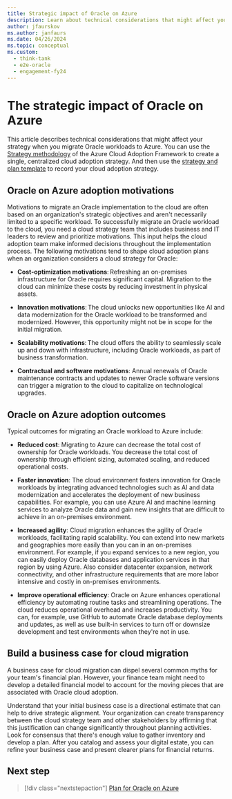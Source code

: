```yaml
---
title: Strategic impact of Oracle on Azure
description: Learn about technical considerations that might affect your cloud strategy when you migrate Oracle workloads to Azure. 
author: jfaurskov
ms.author: janfaurs
ms.date: 04/26/2024
ms.topic: conceptual
ms.custom: 
  - think-tank
  - e2e-oracle
  - engagement-fy24
--- 
```


# The strategic impact of Oracle on Azure

This article describes technical considerations that might affect your strategy when you migrate Oracle workloads to Azure. You can use the [Strategy methodology](/azure/cloud-adoption-framework/strategy) of the Azure Cloud Adoption Framework to create a single, centralized cloud adoption strategy. And then use the [strategy and plan template](https://raw.githubusercontent.com/microsoft/CloudAdoptionFramework/main/plan/cloud-adoption-framework-strategy-and-plan-template.docx) to record your cloud adoption strategy.

## Oracle on Azure adoption motivations

Motivations to migrate an Oracle implementation to the cloud are often based on an organization's strategic objectives and aren't necessarily limited to a specific workload. To successfully migrate an Oracle workload to the cloud, you need a cloud strategy team that includes business and IT leaders to review and prioritize motivations. This input helps the cloud adoption team make informed decisions throughout the implementation process. The following motivations tend to shape cloud adoption plans when an organization considers a cloud strategy for Oracle:

- **Cost-optimization motivations**: Refreshing an on-premises infrastructure for Oracle requires significant capital. Migration to the cloud can minimize these costs by reducing investment in physical assets.

- **Innovation motivations**: The cloud unlocks new opportunities like AI and data modernization for the Oracle workload to be transformed and modernized. However, this opportunity might not be in scope for the initial migration.

- **Scalability motivations**: The cloud offers the ability to seamlessly scale up and down with infrastructure, including Oracle workloads, as part of business transformation.

- **Contractual and software motivations**: Annual renewals of Oracle maintenance contracts and updates to newer Oracle software versions can trigger a migration to the cloud to capitalize on technological upgrades.  

## Oracle on Azure adoption outcomes

Typical outcomes for migrating an Oracle workload to Azure include:

- **Reduced cost**: Migrating to Azure can decrease the total cost of ownership for Oracle workloads. You decrease the total cost of ownership through efficient sizing, automated scaling, and reduced operational costs.

- **Faster innovation**: The cloud environment fosters innovation for Oracle workloads by integrating advanced technologies such as AI and data modernization and accelerates the deployment of new business capabilities. For example, you can use Azure AI and machine learning services to analyze Oracle data and gain new insights that are difficult to achieve in an on-premises environment.

- **Increased agility**: Cloud migration enhances the agility of Oracle workloads, facilitating rapid scalability. You can extend into new markets and geographies more easily than you can in an on-premises environment. For example, if you expand services to a new region, you can easily deploy Oracle databases and application services in that region by using Azure. Also consider datacenter expansion, network connectivity, and other infrastructure requirements that are more labor intensive and costly in on-premises environments.

- **Improve operational efficiency**: Oracle on Azure enhances operational efficiency by automating routine tasks and streamlining operations. The cloud reduces operational overhead and increases productivity. You can, for example, use GitHub to automate Oracle database deployments and updates, as well as use built-in services to turn off or downsize development and test environments when they're not in use.

## Build a business case for cloud migration

A business case for cloud migration can dispel several common myths for your team's financial plan. However, your finance team might need to develop a detailed financial model to account for the moving pieces that are associated with Oracle cloud adoption.

Understand that your initial business case is a directional estimate that can help to drive strategic alignment. Your organization can create transparency between the cloud strategy team and other stakeholders by affirming that this justification can change significantly throughout planning activities. Look for consensus that there's enough value to gather inventory and develop a plan. After you catalog and assess your digital estate, you can refine your business case and present clearer plans for financial returns.

## Next step

> [!div class="nextstepaction"]
> [Plan for Oracle on Azure](oracle-landing-zone-plan.md)
